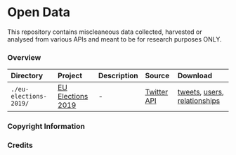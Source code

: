 # Open Data

This repository contains miscleaneous data collected, harvested or analysed from various APIs and meant to be for research purposes ONLY.

### Overview

| Directory | Project | Description | Source | Download | 
| :--- | :--- |:--- | :--- | :--- |
| `./eu-elections-2019/` | [EU Elections 2019](https://elections,mediawatch.io/) | - | [Twitter API](https://developer.twitter.com) | [tweets](), [users](), [relationships]() |

### Copyright Information

### Credits
